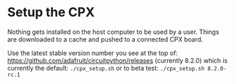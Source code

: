 ﻿# Setup the CPX

Nothing gets installed on the host computer to be used by a user.
Things are downloaded to a cache and pushed to a connected CPX board.

Use the latest stable version number you see at the top of:
https://github.com/adafruit/circuitpython/releases (currently 8.2.0)
which is currently the default:
`./cpx_setup.sh`
or to beta test: `./cpx_setup.sh 8.2.0-rc.1`
